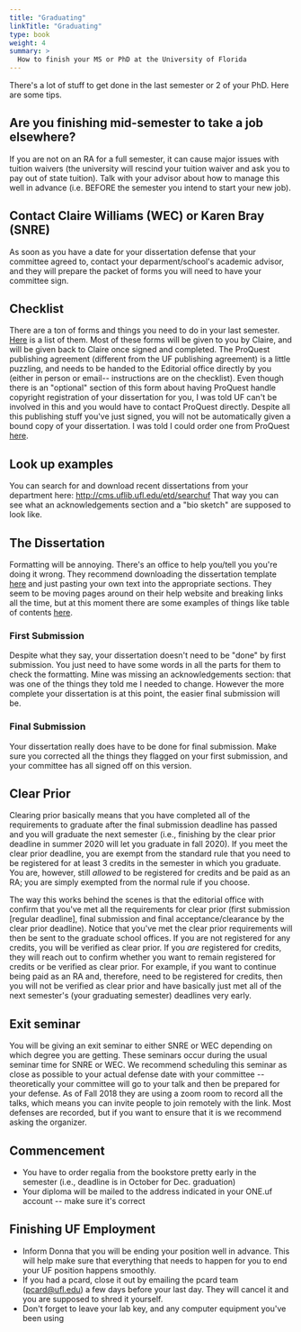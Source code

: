 ```yaml
---
title: "Graduating"
linkTitle: "Graduating"
type: book
weight: 4
summary: >
  How to finish your MS or PhD at the University of Florida
---
```


There's a lot of stuff to get done in the last semester or 2 of your PhD. Here are some tips.

## Are you finishing mid-semester to take a job elsewhere?

If you are not on an RA for a full semester, it can cause major issues with tuition waivers (the university will rescind your tuition waiver and ask you to pay out of state tuition). Talk with your advisor about how to manage this well in advance (i.e. BEFORE the semester you intend to start your new job). 

## Contact Claire Williams (WEC) or Karen Bray (SNRE)

As soon as you have a date for your dissertation defense that your committee agreed to, contact your deparment/school's academic advisor, and they will prepare the packet of forms you will need to have your committee sign. 

## Checklist

There are a ton of forms and things you need to do in your last semester. [Here](http://graduateschool.ufl.edu/graduate-life/graduation/graduation-checklist/) is a list of them. Most of these forms will be given to you by Claire, and will be given back to Claire once signed and completed. The ProQuest publishing agreement (different from the UF publishing agreement) is a little puzzling, and needs to be handed to the Editorial office directly by you (either in person or email-- instructions are on the checklist). Even though there is an "optional" section of this form about having ProQuest handle copyright registration of your dissertation for you, I was told UF can't be involved in this and you would have to contact ProQuest directly. Despite all this publishing stuff you've just signed, you will not be automatically given a bound copy of your dissertation. I was told I could order one from ProQuest [here](https://www.proquest.com/products-services/dissertations/).

## Look up examples

You can search for and download recent dissertations from your department here: http://cms.uflib.ufl.edu/etd/searchuf
That way you can see what an acknowledgements section and a "bio sketch" are supposed to look like.

## The Dissertation

Formatting will be annoying. There's an office to help you/tell you you're doing it wrong. They recommend downloading the dissertation template [here](http://helpdesk.ufl.edu/application-support-center/graduate-editorial-office/) and just pasting your own text into the appropriate sections. They seem to be moving pages around on their help website and breaking links all the time, but at this moment there are some examples of things like table of contents [here](http://graduateschool.ufl.edu/about-us/offices/editorial/format-requirements/).

### First Submission

Despite what they say, your dissertation doesn't need to be "done" by first submission. You just need to have some words in all the parts for them to check the formatting. Mine was missing an acknowledgements section: that was one of the things they told me I needed to change. However the more complete your dissertation is at this point, the easier final submission will be.

### Final Submission

Your dissertation really does have to be done for final submission. Make sure you corrected all the things they flagged on your first submission, and your committee has all signed off on this version.

## Clear Prior

Clearing prior basically means that you have completed all of the requirements to graduate after the final submission deadline has passed and you will graduate the next semester (i.e., finishing by the clear prior deadline in summer 2020 will let you graduate in fall 2020). If you meet the clear prior deadline, you are exempt from the standard rule that you need to be registered for at least 3 credits in the semester in which you graduate. You are, however, still _allowed_ to be registered for credits and be paid as an RA; you are simply exempted from the normal rule if you choose. 

The way this works behind the scenes is that the editorial office with confirm that you've met all the requirements for clear prior (first submission [regular deadline], final submission and final acceptance/clearance by the clear prior deadline). Notice that you've met the clear prior requirements will then be sent to the graduate school offices. If you are not registered for any credits, you will be verified as clear prior. If you _are_ registered for credits, they will reach out to confirm whether you want to remain registered for credits or be verified as clear prior. For example, if you want to continue being paid as an RA and, therefore, need to be registered for credits, then you will not be verified as clear prior and have basically just met all of the next semester's (your graduating semester) deadlines very early. 

## Exit seminar

You will be giving an exit seminar to either SNRE or WEC depending on which degree you are getting. These seminars occur during the usual seminar time for SNRE or WEC. We recommend scheduling this seminar as close as possible to your actual defense date with your committee -- theoretically your committee will go to your talk and then be prepared for your defense. As of Fall 2018 they are using a zoom room to record all the talks, which means you can invite people to join remotely with the link. Most defenses are recorded, but if you want to ensure that it is we recommend asking the organizer. 

## Commencement

* You have to order regalia from the bookstore pretty early in the semester (i.e., deadline is in October for Dec. graduation)
* Your diploma will be mailed to the address indicated in your ONE.uf account -- make sure it's correct

## Finishing UF Employment

* Inform Donna that you will be ending your position well in advance.
  This will help make sure that everything that needs to happen for you to end your UF position happens smoothly.
* If you had a pcard, close it out by emailing the pcard team (pcard@ufl.edu) a few days before your last day. They will cancel it and you are supposed to shred it yourself. 
* Don't forget to leave your lab key, and any computer equipment you've been using